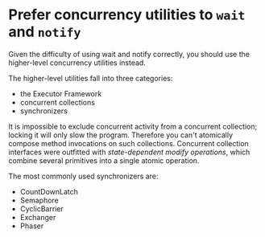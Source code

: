 # Prefer concurrency utilities to <code>wait</code> and <code>notify</code>

Given the difficulty of using wait and notify correctly, you should use the higher-level concurrency utilities instead.

The higher-level utilities fall into three categories:
- the Executor Framework
- concurrent collections
- synchronizers

It is impossible to exclude concurrent activity from a concurrent collection; locking it will only slow the program. Therefore you can't atomically compose method invocations on such collections. Concurrent collection interfaces were outfitted with *state-dependent modify operations*, which combine several primitives into a single atomic operation. 

The most commonly used synchronizers are:
- CountDownLatch
- Semaphore
- CyclicBarrier
- Exchanger
- Phaser

